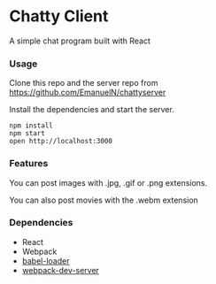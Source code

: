 Chatty Client
=====================

A simple chat program built with React

### Usage

Clone this repo and the server repo from https://github.com/EmanuelN/chattyserver

Install the dependencies and start the server.

```
npm install
npm start
open http://localhost:3000
```

### Features

You can post images with .jpg, .gif or .png extensions.

You can also post movies with the .webm extension


### Dependencies

* React
* Webpack
* [babel-loader](https://github.com/babel/babel-loader)
* [webpack-dev-server](https://github.com/webpack/webpack-dev-server)
